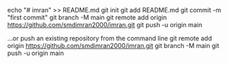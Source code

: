 echo "# imran" >> README.md
git init
git add README.md
git commit -m "first commit"
git branch -M main
git remote add origin https://github.com/smdimran2000/imran.git
git push -u origin main

…or push an existing repository from the command line
git remote add origin https://github.com/smdimran2000/imran.git
git branch -M main
git push -u origin main
